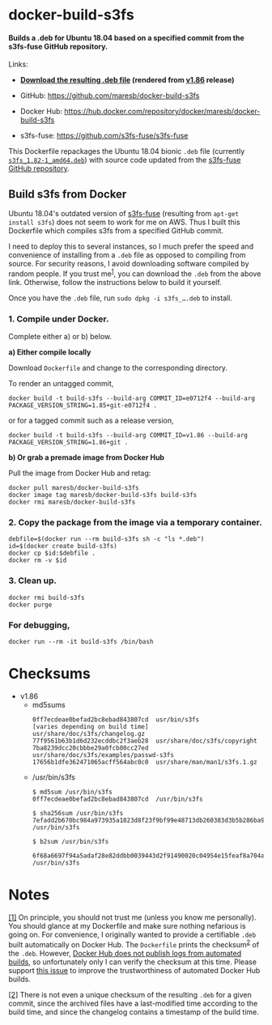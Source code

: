 # docker-build-s3fs

#### Builds a .deb for Ubuntu 18.04 based on a specified commit from the s3fs-fuse GitHub repository.

Links:

- **[Download the resulting .deb file](https://raw.githubusercontent.com/maresb/docker-build-s3fs/deb-v1.86/s3fs_1.86+git_amd64.deb) (rendered from [v1.86](https://github.com/s3fs-fuse/s3fs-fuse/tree/v1.86) release)**

- GitHub: https://github.com/maresb/docker-build-s3fs

- Docker Hub: https://hub.docker.com/repository/docker/maresb/docker-build-s3fs

- s3fs-fuse: https://github.com/s3fs-fuse/s3fs-fuse

This Dockerfile repackages the Ubuntu 18.04 bionic `.deb` file (currently [`s3fs_1.82-1_amd64.deb`](https://packages.ubuntu.com/bionic/amd64/s3fs/download)) with source code updated from the [s3fs-fuse GitHub repository](https://github.com/s3fs-fuse/s3fs-fuse).

## Build s3fs from Docker

Ubuntu 18.04's outdated version of [s3fs-fuse](https://github.com/s3fs-fuse/s3fs-fuse) (resulting from `apt-get install s3fs`) does not seem to work for me on AWS. Thus I built this Dockerfile which compiles s3fs from a specified GitHub commit.

I need to deploy this to several instances, so I much prefer the speed and
convenience of installing from a `.deb` file as opposed to compiling from source.
For security reasons, I avoid downloading software compiled by random people.
If you trust me<sup><a name="trustmesrc">[1](#trustmedest)</a></sup>, you can download the `.deb` from the above link.  Otherwise, follow the instructions below to build it yourself.

Once you have the `.deb` file, run `sudo dpkg -i s3fs_….deb` to install.

### 1. Compile under Docker.

Complete either a) or b) below.

**a) Either compile locally**
    
Download `Dockerfile` and change to the corresponding directory.

To render an untagged commit,
```
docker build -t build-s3fs --build-arg COMMIT_ID=e0712f4 --build-arg PACKAGE_VERSION_STRING=1.85+git-e0712f4 .
```

or for a tagged commit such as a release version,

```
docker build -t build-s3fs --build-arg COMMIT_ID=v1.86 --build-arg PACKAGE_VERSION_STRING=1.86+git .
```
**b) Or grab a premade image from Docker Hub**

Pull the image from Docker Hub and retag:
```
docker pull maresb/docker-build-s3fs
docker image tag maresb/docker-build-s3fs build-s3fs
docker rmi maresb/docker-build-s3fs
```

### 2. Copy the package from the image via a temporary container.
```
debfile=$(docker run --rm build-s3fs sh -c "ls *.deb")
id=$(docker create build-s3fs)
docker cp $id:$debfile .
docker rm -v $id 
```

### 3. Clean up.
```
docker rmi build-s3fs
docker purge
```

### For debugging,
```
docker run --rm -it build-s3fs /bin/bash
```

# Checksums

- v1.86
  - md5sums
      ```
      0ff7ecdeae0befad2bc8ebad843807cd  usr/bin/s3fs
      [varies depending on build time]  usr/share/doc/s3fs/changelog.gz
      77f9561b63b1d6d232ecddbc2f3aeb28  usr/share/doc/s3fs/copyright
      7ba8239dcc20cbbbe29a0fcb80cc27ed  usr/share/doc/s3fs/examples/passwd-s3fs
      17656b1dfe362471065acff564abc0c0  usr/share/man/man1/s3fs.1.gz
      ```
  - /usr/bin/s3fs
      ```
      $ md5sum /usr/bin/s3fs
      0ff7ecdeae0befad2bc8ebad843807cd  /usr/bin/s3fs
      
      $ sha256sum /usr/bin/s3fs
      7efadd2b670bc984a973935a1823d8f23f9bf99e48713db260383d3b5b286ba9  /usr/bin/s3fs
      
      $ b2sum /usr/bin/s3fs
       6f68a6697f94a5adaf28e82ddbb0039443d2f91490020c04954e15feaf8a704a824f1701e6581e2bf232a51384db57d7a4b7717744506bc45f4e9beaf07f5ad5  /usr/bin/s3fs
      ```

# Notes

<a name="trustmedest">[[1]](#trustmesrc)</a> On principle, you should not trust me (unless you know me personally).  You should glance at my Dockerfile and make sure nothing nefarious is going on.  For convenience, I originally wanted to provide a certifiable `.deb` built automatically on Docker Hub. The `Dockerfile` prints the checksum<sup><a name="checksumsrc">[2](#checksumdest)</a></sup> of the `.deb`.  However, [Docker Hub does not publish logs from automated builds](https://github.com/docker/hub-feedback/issues/1787), so unfortunately only I can verify the checksum at this time.  Please support [this issue](https://github.com/docker/hub-feedback/issues/1787) to improve the trustworthiness of automated Docker Hub builds.

<a name="checksumdest">[[2]](#checksumsrc)</a> There is not even a unique checksum of the resulting `.deb` for a given commit, since the archived files have a last-modified time according to the build time, and since the changelog contains a timestamp of the build time.
